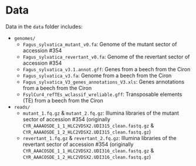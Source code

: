 # Data

Data in the `data` folder includes:

* `genomes/`
    * `Fagus_sylvatica_mutant_v0.fa`: Genome of the mutant sector of accession #354
    * `Fagus_sylvatica_revertant_v0.fa`: Genome of the revertant sector of accession #354
    * `Fagus_sylvatica_v3.1.annot.gff`: Genes from a beech from the Ciron
    * `Fagus_sylvatica_v3.fa`: Genome from a beech from the Ciron
    * `Fagus_sylvatica_V3_genes_annotations_V3.xls`: Genes annotations from a beech from the Ciron
    * `FsylCur4_refTEs_wclassif_wreliable.gff`: Transposable elements (TE) from a beech from the Ciron
* `reads/`
    * `mutant_1.fq.gz` & `mutant_2.fq.gz`: Illumina libraries of the mutant sector of accession #354 (originally `CYR_AAAAOSDE_1_1_HLC2VDSX2.UDI315_clean.fastq.gz` & `CYR_AAAAOSDE_1_2_HLC2VDSX2.UDI315_clean.fastq.gz`)
    * `revertant_1.fq.gz` & `revertant_2.fq.gz`: Illumina libraries of the revertant sector of accession #354 (originally `CYR_AAACOSDE_1_1_HLC2VDSX2.UDI316_clean.fastq.gz` & `CYR_AAACOSDE_1_2_HLC2VDSX2.UDI316_clean.fastq.gz`)
